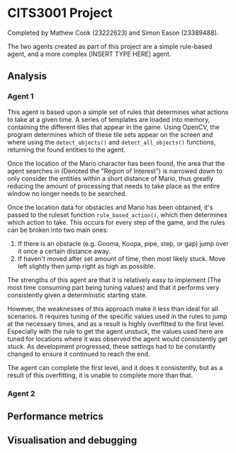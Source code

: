 # CITS3001 Project

Completed by Mathew Cook (23222623) and Simon Eason (23389488).

The two agents created as part of this project are a simple rule-based agent, and a more complex [INSERT TYPE HERE] agent.

## Analysis

### Agent 1

This agent is based upon a simple set of rules that determines what actions to take at a given time. A series of templates are loaded into memory, containing the different tiles that appear in the game. Using OpenCV, the program determines which of these tile sets appear on the screen and where using the ``detect_objects()`` and ``detect_all_objects()`` functions, returning the found entities to the agent.

Once the location of the Mario character has been found, the area that the agent searches in (Denoted the "Region of Interest") is narrowed down to only consider the entities within a short distance of Mario, thus greatly reducing the amount of processing that needs to take place as the entire window no longer needs to be searched.

Once the location data for obstacles and Mario has been obtained, it's passed to the ruleset function ``rule_based_action()``, which then determines which action to take. This occurs for every step of the game, and the rules can be broken into two main ones:

1.   If there is an obstacle (e.g. Gooma, Koopa, pipe, step, or gap) jump over it once a certain distance away.
2.   If haven't moved after set amount of time, then most likely stuck. Move left slightly then jump right as high as possible.

The strengths of this agent are that it is relatively easy to implement (The most time consuming part being tuning values) and that it performs very consistently given a deterministic starting state.

However, the weaknesses of this approach make it less than ideal for all scenarios. It requires tuning of the specific values used in the rules to jump at the necessary times, and as a result is highly overfitted to the first level. Especially with the rule to get the agent unstuck, the values used here are tuned for locations where it was observed the agent would consistently get stuck. As development progressed, these settings had to be constantly changed to ensure it continued to reach the end.

The agent can complete the first level, and it does it consistently, but as a result of this overfitting, it is unable to complete more than that.



### Agent 2



## Performance metrics



## Visualisation and debugging


